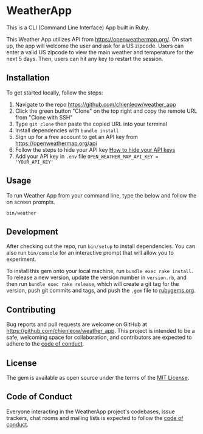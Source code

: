 # WeatherApp

This is a CLI (Command Line Interface) App built in Ruby.

This Weather App utilizes API from https://openweathermap.org/. On start up, the app will welcome the user and ask for a US zipcode. Users can enter a valid US zipcode to view the main weather and temperature for the next 5 days. Then, users can hit any key to restart the session.

## Installation

To get started locally, follow the steps:
1. Navigate to the repo https://github.com/chienleow/weather_app
2. Click the green button "Clone" on the top right and copy the remote URL from "Clone with SSH"
3. Type ```git clone``` then paste the copied URL into your terminal
4. Install dependencies with ```bundle install```
5. Sign up for a free account to get an API key from https://openweathermap.org/api
6. Follow the steps to hide your API key [How to hide your API keys](https://medium.com/better-programming/how-to-hide-your-api-keys-c2b952bc07e6)
7. Add your API key in ```.env``` file ```OPEN_WEATHER_MAP_API_KEY = 'YOUR_API_KEY'```


## Usage

To run Weather App from your command line, type the below and follow the on screen prompts.

```
bin/weather
```

## Development

After checking out the repo, run `bin/setup` to install dependencies. You can also run `bin/console` for an interactive prompt that will allow you to experiment.

To install this gem onto your local machine, run `bundle exec rake install`. To release a new version, update the version number in `version.rb`, and then run `bundle exec rake release`, which will create a git tag for the version, push git commits and tags, and push the `.gem` file to [rubygems.org](https://rubygems.org).

## Contributing

Bug reports and pull requests are welcome on GitHub at https://github.com/chienleow/weather_app. This project is intended to be a safe, welcoming space for collaboration, and contributors are expected to adhere to the [code of conduct](https://github.com/chienleow/weather_app/blob/master/CODE_OF_CONDUCT.md).


## License

The gem is available as open source under the terms of the [MIT License](https://opensource.org/licenses/MIT).

## Code of Conduct

Everyone interacting in the WeatherApp project's codebases, issue trackers, chat rooms and mailing lists is expected to follow the [code of conduct](https://github.com/chienleow/weather_app/blob/master/CODE_OF_CONDUCT.md).
